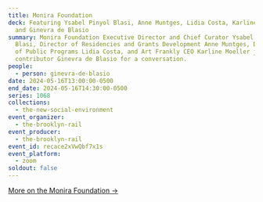 ```yaml
---
title: Monira Foundation
deck: Featuring Ysabel Pinyol Blasi, Anne Muntges, Lidia Costa, Karline Moeller,
  and Ginevra de Blasio
summary: Monira Foundation Executive Director and Chief Curator Ysabel Pinyol
  Blasi, Director of Residencies and Grants Development Anne Muntges, Director
  of Public Programs Lidia Costa, and Art Frankly CEO Karline Moeller join Rail
  contributor Ginevra de Blasio for a conversation.
people:
  - person: ginevra-de-blasio
date: 2024-05-16T13:00:00-0500
end_date: 2024-05-16T14:30:00-0500
series: 1068
collections:
  - the-new-social-environment
event_organizer:
  - the-brooklyn-rail
event_producer:
  - the-brooklyn-rail
event_id: recace2xVwQbf7x1s
event_platform:
  - zoom
soldout: false
---
```

[M﻿ore on the Monira Foundation →](https://monirafoundation.org/)